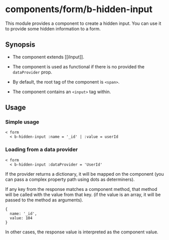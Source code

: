 # components/form/b-hidden-input

This module provides a component to create a hidden input.
You can use it to provide some hidden information to a form.

## Synopsis

* The component extends [[iInput]].

* The component is used as functional if there is no provided the `dataProvider` prop.

* By default, the root tag of the component is `<span>`.

* The component contains an `<input>` tag within.

## Usage

### Simple usage

```
< form
  < b-hidden-input :name = '_id' | :value = userId
```

### Loading from a data provider

```
< form
  < b-hidden-input :dataProvider = 'UserId'
```

If the provider returns a dictionary, it will be mapped on the component
(you can pass a complex property path using dots as determiners).

If any key from the response matches a component method, that method will be called with the value from that key.
(if the value is an array, it will be passed to the method as arguments).

```
{
  name: '_id',
  value: 104
}
```

In other cases, the response value is interpreted as the component value.
